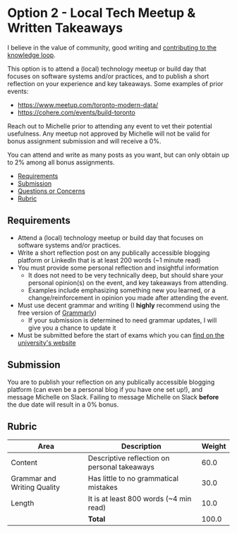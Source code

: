 # Option 2 - Local Tech Meetup & Written Takeaways

I believe in the value of community, good writing and [contributing to the knowledge loop](https://www.getdbt.com/about-us/values). 

This option is to attend a (local) technology meetup or build day that focuses on software systems and/or practices, and to publish a short reflection on your experience and key takeaways. Some examples of prior events:
* https://www.meetup.com/toronto-modern-data/
* https://cohere.com/events/build-toronto

Reach out to Michelle prior to attending any event to vet their potential usefulness. Any meetup not approved by Michelle will not be valid for bonus assignment submission and will receive a 0%.

You can attend and write as many posts as you want, but can only obtain up to 2% among all bonus assignments.

- [Requirements](#requirements)
- [Submission](#submission)
- [Questions or Concerns](#questions-or-concerns)
- [Rubric](#rubric)

## Requirements

- Attend a (local) technology meetup or build day that focuses on software systems and/or practices.
- Write a short reflection post on any publically accessible blogging platform or LinkedIn that is at least 200 words (~1 minute read)
- You must provide some personal reflection and insightful information
    - It does not need to be very technically deep, but should share your personal opinion(s) on the event, and key takeaways from attending.
    - Examples include emphasizing something new you learned, or a change/reinforcement in opinion you made after attending the event.
- Must use decent grammar and writing (I **highly** recommend using the free version of [Grammarly](https://www.grammarly.com/))
  - If your submission is determined to need grammar updates, I will give you a chance to update it
- Must be submitted before the start of exams which you can [find on the university's website](https://fas.calendar.utoronto.ca/sessional-dates)

## Submission

You are to publish your reflection on any publically accessible blogging platform (can even be a personal blog if you have one set up!), and message Michelle on Slack. Failing to message Michelle on Slack **before** the due date will result in a 0% bonus.

## Rubric
 
| Area | Description| Weight |
| --- | --- | --- |
| Content | Descriptive reflection on personal takeaways | 60.0 |
| Grammar and Writing Quality | Has little to no grammatical mistakes | 30.0 |
| Length | It is at least 800 words (~4 min read) | 10.0 |
| | **Total** | 100.0 |
